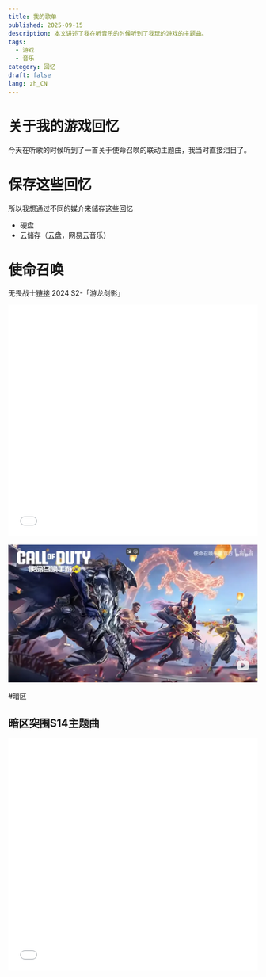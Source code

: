 ```yaml
---
title: 我的歌单
published: 2025-09-15
description: 本文讲述了我在听音乐的时候听到了我玩的游戏的主题曲。
tags:
  - 游戏
  - 音乐
category: 回忆
draft: false
lang: zh_CN
---
```


# 关于我的游戏回忆

今天在听歌的时候听到了一首关于使命召唤的联动主题曲，我当时直接泪目了。

# 保存这些回忆
所以我想通过不同的媒介来储存这些回忆

- 硬盘
- 云储存（云盘，网易云音乐）

# 使命召唤
无畏战士[链接](http://music.163.com/song/media/outer/url?id=2601211314.mp3)
2024 S2-「游龙剑影」

<iframe width="100%" height="468" src="//player.bilibili.com/player.html?bvid=BV1bv4y157HX&p=36" scrolling="no" border="0" frameborder="no" framespacing="0" allowfullscreen="true"> </iframe>

![codm-2024-s2](https://github.com/MCKero6423/picx-images-hosting/raw/master/codm-2024-S2.60ultit9gf.webp)

#暗区

## 暗区突围S14主题曲

<iframe width="100%" height="468" src="//player.bilibili.com/player.html?bvid=BV1vHpgztExD&p=1" scrolling="no" border="0" frameborder="no" framespacing="0" allowfullscreen="true"> </iframe>
